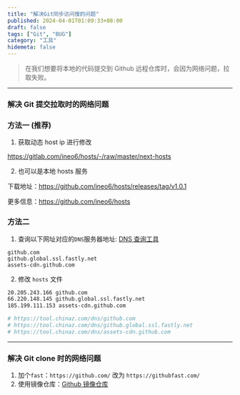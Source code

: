 ```yaml
---
title: "解决Git同步访问慢的问题"
published: 2024-04-01T01:09:33+08:00
draft: false
tags: ["Git", "BUG"]
category: "工具"
hidemeta: false
---
```


> 在我们想要将本地的代码提交到 Github 远程仓库时，会因为网络问题，拉取失败。

---

### 解决 Git 提交拉取时的网络问题

### 方法一 (推荐)

1. 获取动态 host ip 进行修改

https://gitlab.com/ineo6/hosts/-/raw/master/next-hosts

2. 也可以是本地 hosts 服务

下载地址：https://github.com/ineo6/hosts/releases/tag/v1.0.1

更多信息：https://github.com/ineo6/hosts

### 方法二

1. 查询以下网址对应的`DNS`服务器地址: [DNS 查询工具](https://tool.chinaz.com/dns)

```shell
github.com
github.global.ssl.fastly.net
assets-cdn.github.com
```

2. 修改 `hosts` 文件

```bash
20.205.243.166 github.com
66.220.148.145 github.global.ssl.fastly.net
185.199.111.153 assets-cdn.github.com

# https://tool.chinaz.com/dns/github.com
# https://tool.chinaz.com/dns/github.global.ssl.fastly.net
# https://tool.chinaz.com/dns/assets-cdn.github.com
```

---

### 解决 Git clone 时的网络问题

1. 加个`fast`：`https://github.com/` 改为 `https://githubfast.com/`
2. 使用镜像仓库：[Github 镜像仓库](https://www.sockstack.cn/github)

<br>
